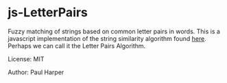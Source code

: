 js-LetterPairs
==============

Fuzzy matching of strings based on common letter pairs in words. This is a javascript implementation of the string similarity algorithm found
[here](http://www.catalysoft.com/articles/StrikeAMatch.html). Perhaps we can call it the Letter Pairs Algorithm.

License: MIT

Author: Paul Harper
